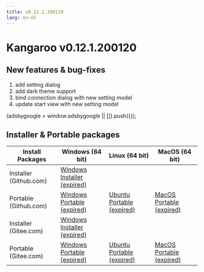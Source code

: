 ```yaml
---
title: v0.12.1.200120
lang: en-US
---
```


# Kangaroo v0.12.1.200120

## New features & bug-fixes
1. add setting dialog
2. add dark theme support
3. bind connection dialog with new setting model
4. update start view with new setting model

<div>
    <script2 type="text/javascript" async="true" src="https://pagead2.googlesyndication.com/pagead/js/adsbygoogle.js" />
    <ins class="adsbygoogle"
        style="display:block; text-align:center;"
        data-ad-layout="in-article"
        data-ad-format="fluid"
        data-ad-client="ca-pub-3975819313740938"
        data-ad-slot="6760827895"></ins>
    <script2 type="text/javascript">
        (adsbygoogle = window.adsbygoogle || []).push({});
    </script2>
</div>


## Installer & Portable packages

| Install Packages              | Windows (64 bit)  | Linux (64 bit)    | MacOS (64 bit)    |
|-------------------------------|-------------------|-------------------|-------------------|
| Installer (Github.com) | [Windows Installer (expired)](https://github.com/dbkangaroo/kangaroo/releases/download/v0.12.1.200120/Kangaroo_0.12.1.200120_win64.exe) | | |
| Portable (Github.com)  | [Windows Portable (expired)](https://github.com/dbkangaroo/kangaroo/releases/download/v0.12.1.200120/Kangaroo_0.12.1.200120_win64.7z) | [Ubuntu Portable (expired)](https://github.com/dbkangaroo/kangaroo/releases/download/v0.12.1.200120/Kangaroo_0.12.1.200120_ubuntu.zip) | [MacOS Portable (expired)](https://github.com/dbkangaroo/kangaroo/releases/download/v0.12.1.200120/Kangaroo_0.12.1.200120_macos.zip) |
| Installer (Gitee.com) | [Windows Installer (expired)](https://gitee.com/dbkangaroo/kangaroo/attach_files/328533/download) | | |
| Portable (Gitee.com)  | [Windows Portable (expired)](https://gitee.com/dbkangaroo/kangaroo/attach_files/328534/download) | [Ubuntu Portable (expired)](https://gitee.com/dbkangaroo/kangaroo/attach_files/328536/download) | [MacOS Portable (expired)](https://gitee.com/dbkangaroo/kangaroo/attach_files/328535/download) |